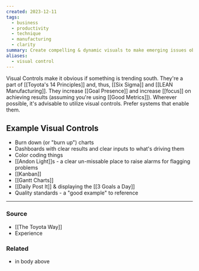 ```yaml
---
created: 2023-12-11
tags:
  - business
  - productivity
  - technique
  - manufacturing
  - clarity
summary: Create compelling & dynamic visuals to make emerging issues obvious.
aliases:
  - visual control
---
```

Visual Controls make it obvious if something is trending south. They're a part of [[Toyota's 14 Principles]] and, thus, [[Six Sigma]] and [[LEAN Manufacturing]]. They increase [[Goal Presence]] and increase [[focus]] on achieving results (assuming you're using [[Good Metrics]]). Wherever possible, it's advisable to utilize visual controls. Prefer systems that enable them. 

## Example Visual Controls
- Burn down (or "burn up") charts
- Dashboards with clear results and clear inputs to what's driving them
- Color coding things
- [[Andon Light]]s - a clear un-missable place to raise alarms for flagging problems
- [[Kanban]]
- [[Gantt Charts]]
- [[Daily Post It]] & displaying the [[3 Goals a Day]]
- Quality standards - a "good example" to reference

****
### Source
- [[The Toyota Way]]
- Experience

### Related
- in body above